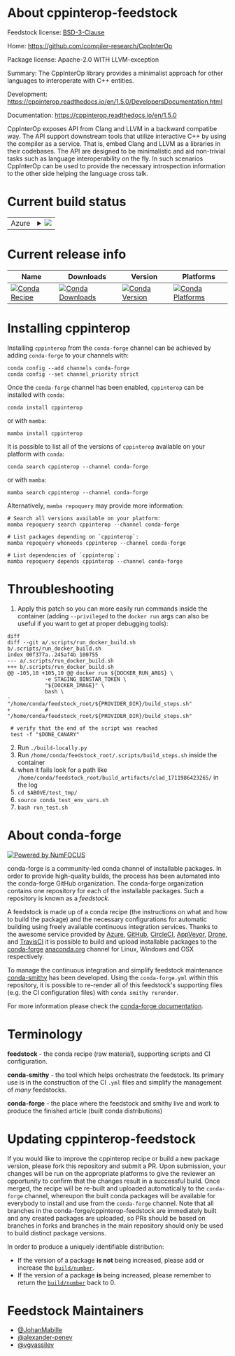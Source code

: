 About cppinterop-feedstock
==========================

Feedstock license: [BSD-3-Clause](https://github.com/conda-forge/cppinterop-feedstock/blob/main/LICENSE.txt)

Home: https://github.com/compiler-research/CppInterOp

Package license: Apache-2.0 WITH LLVM-exception

Summary: The CppInterOp library provides a minimalist approach for other languages
to interoperate with C++ entities.


Development: https://cppinterop.readthedocs.io/en/1.5.0/DevelopersDocumentation.html

Documentation: https://cppinterop.readthedocs.io/en/1.5.0

CppInterOp exposes API from Clang and LLVM in a backward compatibe way.
The API support downstream tools that utilize interactive C++ by using
the compiler as a service. That is, embed Clang and LLVM as a libraries
in their codebases. The API are designed to be minimalistic and aid
non-trivial tasks such as language interoperability on the fly. In such
scenarios CppInterOp can be used to provide the necessary introspection
information to the other side helping the language cross talk.


Current build status
====================


<table>
    
  <tr>
    <td>Azure</td>
    <td>
      <details>
        <summary>
          <a href="https://dev.azure.com/conda-forge/feedstock-builds/_build/latest?definitionId=21254&branchName=main">
            <img src="https://dev.azure.com/conda-forge/feedstock-builds/_apis/build/status/cppinterop-feedstock?branchName=main">
          </a>
        </summary>
        <table>
          <thead><tr><th>Variant</th><th>Status</th></tr></thead>
          <tbody><tr>
              <td>linux_64</td>
              <td>
                <a href="https://dev.azure.com/conda-forge/feedstock-builds/_build/latest?definitionId=21254&branchName=main">
                  <img src="https://dev.azure.com/conda-forge/feedstock-builds/_apis/build/status/cppinterop-feedstock?branchName=main&jobName=linux&configuration=linux%20linux_64_" alt="variant">
                </a>
              </td>
            </tr><tr>
              <td>linux_aarch64</td>
              <td>
                <a href="https://dev.azure.com/conda-forge/feedstock-builds/_build/latest?definitionId=21254&branchName=main">
                  <img src="https://dev.azure.com/conda-forge/feedstock-builds/_apis/build/status/cppinterop-feedstock?branchName=main&jobName=linux&configuration=linux%20linux_aarch64_" alt="variant">
                </a>
              </td>
            </tr><tr>
              <td>linux_ppc64le</td>
              <td>
                <a href="https://dev.azure.com/conda-forge/feedstock-builds/_build/latest?definitionId=21254&branchName=main">
                  <img src="https://dev.azure.com/conda-forge/feedstock-builds/_apis/build/status/cppinterop-feedstock?branchName=main&jobName=linux&configuration=linux%20linux_ppc64le_" alt="variant">
                </a>
              </td>
            </tr><tr>
              <td>osx_64</td>
              <td>
                <a href="https://dev.azure.com/conda-forge/feedstock-builds/_build/latest?definitionId=21254&branchName=main">
                  <img src="https://dev.azure.com/conda-forge/feedstock-builds/_apis/build/status/cppinterop-feedstock?branchName=main&jobName=osx&configuration=osx%20osx_64_" alt="variant">
                </a>
              </td>
            </tr><tr>
              <td>osx_arm64</td>
              <td>
                <a href="https://dev.azure.com/conda-forge/feedstock-builds/_build/latest?definitionId=21254&branchName=main">
                  <img src="https://dev.azure.com/conda-forge/feedstock-builds/_apis/build/status/cppinterop-feedstock?branchName=main&jobName=osx&configuration=osx%20osx_arm64_" alt="variant">
                </a>
              </td>
            </tr><tr>
              <td>win_64</td>
              <td>
                <a href="https://dev.azure.com/conda-forge/feedstock-builds/_build/latest?definitionId=21254&branchName=main">
                  <img src="https://dev.azure.com/conda-forge/feedstock-builds/_apis/build/status/cppinterop-feedstock?branchName=main&jobName=win&configuration=win%20win_64_" alt="variant">
                </a>
              </td>
            </tr>
          </tbody>
        </table>
      </details>
    </td>
  </tr>
</table>

Current release info
====================

| Name | Downloads | Version | Platforms |
| --- | --- | --- | --- |
| [![Conda Recipe](https://img.shields.io/badge/recipe-cppinterop-green.svg)](https://anaconda.org/conda-forge/cppinterop) | [![Conda Downloads](https://img.shields.io/conda/dn/conda-forge/cppinterop.svg)](https://anaconda.org/conda-forge/cppinterop) | [![Conda Version](https://img.shields.io/conda/vn/conda-forge/cppinterop.svg)](https://anaconda.org/conda-forge/cppinterop) | [![Conda Platforms](https://img.shields.io/conda/pn/conda-forge/cppinterop.svg)](https://anaconda.org/conda-forge/cppinterop) |

Installing cppinterop
=====================

Installing `cppinterop` from the `conda-forge` channel can be achieved by adding `conda-forge` to your channels with:

```
conda config --add channels conda-forge
conda config --set channel_priority strict
```

Once the `conda-forge` channel has been enabled, `cppinterop` can be installed with `conda`:

```
conda install cppinterop
```

or with `mamba`:

```
mamba install cppinterop
```

It is possible to list all of the versions of `cppinterop` available on your platform with `conda`:

```
conda search cppinterop --channel conda-forge
```

or with `mamba`:

```
mamba search cppinterop --channel conda-forge
```

Alternatively, `mamba repoquery` may provide more information:

```
# Search all versions available on your platform:
mamba repoquery search cppinterop --channel conda-forge

# List packages depending on `cppinterop`:
mamba repoquery whoneeds cppinterop --channel conda-forge

# List dependencies of `cppinterop`:
mamba repoquery depends cppinterop --channel conda-forge
```

Throubleshooting
================

1. Apply this patch so you can more easily run commands inside the container (adding `--privileged` to the `docker run` args can also be useful if you want to get at proper debugging tools):

```
diff
diff --git a/.scripts/run_docker_build.sh b/.scripts/run_docker_build.sh
index 00f377a..245af4b 100755
--- a/.scripts/run_docker_build.sh
+++ b/.scripts/run_docker_build.sh
@@ -105,10 +105,10 @@ docker run ${DOCKER_RUN_ARGS} \
            -e STAGING_BINSTAR_TOKEN \
            "${DOCKER_IMAGE}" \
            bash \
-           "/home/conda/feedstock_root/${PROVIDER_DIR}/build_steps.sh"
+           # "/home/conda/feedstock_root/${PROVIDER_DIR}/build_steps.sh"

 # verify that the end of the script was reached
 test -f "$DONE_CANARY"
```

2. Run `./build-locally.py`
3. Run `/home/conda/feedstock_root/.scripts/build_steps.sh` inside the container
4. when it fails look for a path like `/home/conda/feedstock_root/build_artifacts/clad_1711986423265/` in the log
5. `cd $ABOVE/test_tmp/`
6. `source conda_test_env_vars.sh`
7. `bash run_test.sh`

About conda-forge
=================

[![Powered by
NumFOCUS](https://img.shields.io/badge/powered%20by-NumFOCUS-orange.svg?style=flat&colorA=E1523D&colorB=007D8A)](https://numfocus.org)

conda-forge is a community-led conda channel of installable packages.
In order to provide high-quality builds, the process has been automated into the
conda-forge GitHub organization. The conda-forge organization contains one repository
for each of the installable packages. Such a repository is known as a *feedstock*.

A feedstock is made up of a conda recipe (the instructions on what and how to build
the package) and the necessary configurations for automatic building using freely
available continuous integration services. Thanks to the awesome service provided by
[Azure](https://azure.microsoft.com/en-us/services/devops/), [GitHub](https://github.com/),
[CircleCI](https://circleci.com/), [AppVeyor](https://www.appveyor.com/),
[Drone](https://cloud.drone.io/welcome), and [TravisCI](https://travis-ci.com/)
it is possible to build and upload installable packages to the
[conda-forge](https://anaconda.org/conda-forge) [anaconda.org](https://anaconda.org/)
channel for Linux, Windows and OSX respectively.

To manage the continuous integration and simplify feedstock maintenance
[conda-smithy](https://github.com/conda-forge/conda-smithy) has been developed.
Using the ``conda-forge.yml`` within this repository, it is possible to re-render all of
this feedstock's supporting files (e.g. the CI configuration files) with ``conda smithy rerender``.

For more information please check the [conda-forge documentation](https://conda-forge.org/docs/).

Terminology
===========

**feedstock** - the conda recipe (raw material), supporting scripts and CI configuration.

**conda-smithy** - the tool which helps orchestrate the feedstock.
                   Its primary use is in the construction of the CI ``.yml`` files
                   and simplify the management of *many* feedstocks.

**conda-forge** - the place where the feedstock and smithy live and work to
                  produce the finished article (built conda distributions)


Updating cppinterop-feedstock
=============================

If you would like to improve the cppinterop recipe or build a new
package version, please fork this repository and submit a PR. Upon submission,
your changes will be run on the appropriate platforms to give the reviewer an
opportunity to confirm that the changes result in a successful build. Once
merged, the recipe will be re-built and uploaded automatically to the
`conda-forge` channel, whereupon the built conda packages will be available for
everybody to install and use from the `conda-forge` channel.
Note that all branches in the conda-forge/cppinterop-feedstock are
immediately built and any created packages are uploaded, so PRs should be based
on branches in forks and branches in the main repository should only be used to
build distinct package versions.

In order to produce a uniquely identifiable distribution:
 * If the version of a package **is not** being increased, please add or increase
   the [``build/number``](https://docs.conda.io/projects/conda-build/en/latest/resources/define-metadata.html#build-number-and-string).
 * If the version of a package **is** being increased, please remember to return
   the [``build/number``](https://docs.conda.io/projects/conda-build/en/latest/resources/define-metadata.html#build-number-and-string)
   back to 0.

Feedstock Maintainers
=====================

* [@JohanMabille](https://github.com/JohanMabille/)
* [@alexander-penev](https://github.com/alexander-penev/)
* [@vgvassilev](https://github.com/vgvassilev/)

